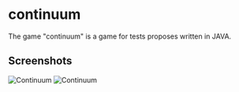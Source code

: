 continuum
=========

The game "continuum" is a game for tests proposes written in JAVA.

Screenshots
-----------

![Continuum](https://raw.githubusercontent.com/gil0mendes/continuum/master/screenshots/screen1.png)
![Continuum](https://raw.githubusercontent.com/gil0mendes/continuum/master/screenshots/screen2.png)